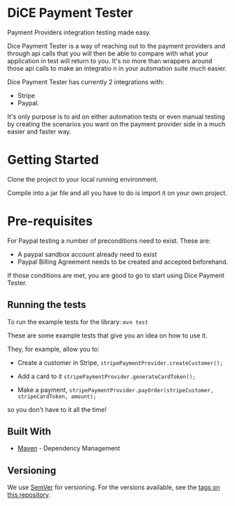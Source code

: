 # DiCE Payment Tester
Payment Providers integration testing made easy.

Dice Payment Tester is a way of reaching out to the payment providers and through api calls that you will then be able to compare with what your application in test will return to you. It's no more than wrappers around those api calls to make an integratio n in your automation suite much easier.

Dice Payment Tester has currently 2 integrations with:
- Stripe 
- Paypal.

It's only purpose is to aid on either automation tests or even manual testing by creating the scenarios you want on the payment provider side in a much easier and faster way.

# Getting Started

Clone the project to your local running environment.

Compile into a jar file and all you have to do is import it on your own project.

# Pre-requisites

For Paypal testing a number of preconditions need to exist. These are:
* A paypal sandbox account already need to exist
* Paypal Billing Agreement needs to be created and accepted beforehand.

If those conditions are met, you are good to go to start using Dice Payment Tester.

## Running the tests

To run the example tests for the library:
```mvn test```

These are some example tests that give you an idea on how to use it.

They, for example, allow you to:
* Create a customer in Stripe,
``` stripePaymentProvider.createCustomer(); ```

* Add a card to it
```stripePaymentProvider.generateCardToken();```

* Make a payment,
```stripePaymentProvider.payOrder(stripeCustomer, stripeCardToken, amount);```

so you don't have to it all the time!

## Built With

* [Maven](https://maven.apache.org/) - Dependency Management

## Versioning

We use [SemVer](http://semver.org/) for versioning. For the versions available, see the [tags on this repository](https://github.com/your/project/tags). 
